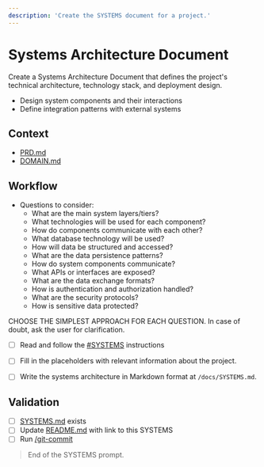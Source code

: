 ```yaml
---
description: 'Create the SYSTEMS document for a project.'
---
```


# Systems Architecture Document

Create a Systems Architecture Document that defines the project's technical architecture, technology stack, and deployment design.

- Design system components and their interactions
- Define integration patterns with external systems

## Context

- [PRD.md](/docs/PRD.md) 
- [DOMAIN.md](/docs/DOMAIN.md) 

## Workflow

- Questions to consider:
  - What are the main system layers/tiers?
  - What technologies will be used for each component?
  - How do components communicate with each other?
  - What database technology will be used?
  - How will data be structured and accessed?
  - What are the data persistence patterns?
  - How do system components communicate?
  - What APIs or interfaces are exposed?
  - What are the data exchange formats?
  - How is authentication and authorization handled?
  - What are the security protocols?
  - How is sensitive data protected?

CHOOSE THE SIMPLEST APPROACH FOR EACH QUESTION.
In case of doubt, ask the user for clarification.

- [ ] Read and follow the [#SYSTEMS](/.github/instructions/SYSTEMS.instructions.md) instructions

- [ ] Fill in the placeholders with relevant information about the project. 

- [ ] Write the systems architecture in Markdown format at `/docs/SYSTEMS.md`.
 
## Validation

- [ ] [SYSTEMS.md](/docs/SYSTEMS.md) exists 
- [ ] Update [README.md](/README.md) with link to this SYSTEMS
- [ ] Run [/git-commit](/.github/prompts/git-commit.prompt.md) 

> End of the SYSTEMS prompt.
